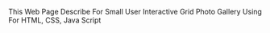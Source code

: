 This Web Page Describe For Small User Interactive Grid Photo Gallery Using For HTML, CSS, Java Script
